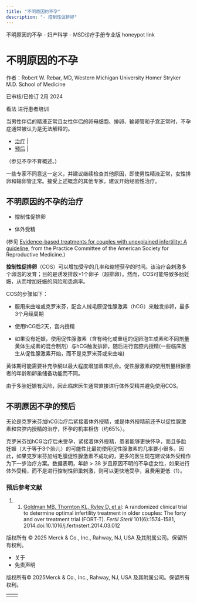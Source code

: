 ```yaml
---
title: "不明原因的不孕"
description: "- 控制性促排卵"
---
```


﻿不明原因的不孕 \- 妇产科学 \- MSD诊疗手册专业版 honeypot link

# 不明原因的不孕

作者：Robert W. Rebar, MD, Western Michigan University Homer Stryker M.D. School of Medicine

已审核/已修订 2月 2024

看法 进行患者培训

当男性伴侣的精液正常且女性伴侣的卵母细胞、排卵、输卵管和子宫正常时，不孕症通常被认为是无法解释的。

- [治疗](#治疗_v21424397_zh) \|
- [预后](#预后_v21424417_zh) \|

（参见不孕不育概述。)

一些专家不同意这一定义，并建议继续检查其他原因，即使男性精液正常，女性排卵和输卵管正常。接受上述概念的其他专家，建议开始经验性治疗。

## 不明原因的不孕的治疗

- 控制性促排卵

- 体外受精


(参见 [Evidence-based treatments for couples with unexplained infertility: A guideline](https://www.fertstert.org/article/S0015-0282(19)32484-7/fulltext), from the Practice Committee of the American Society for Reproductive Medicine.)

**控制性促排卵**（COS）可以增加受孕的几率和缩短获孕的时间。该治疗会刺激多个卵泡的发育；目的是诱发排放>1个卵子（超排卵）。然而，COS可能导致多胎妊娠，从而增加妊娠的风险和患病率。

COS的步骤如下：

- 服用来曲唑或克罗米芬，配合人绒毛膜促性腺激素（hCG）来触发排卵，最多3个月经周期

- 使用hCG后2天，宫内授精

- 如果没有妊娠，使用促性腺激素（含有纯化或重组的促卵泡生成素和不同剂量黄体生成素的混合制剂）与hCG触发排卵，随后进行宫腔内授精(一些临床医生从促性腺激素开始，而不是克罗米芬或来曲唑)


黄体期可能需要补充孕酮以最大程度增加着床机会。促性腺激素的使用剂量根据患者的年龄和卵巢储备功能而不同。

由于多胎妊娠有风险，因此临床医生通常直接进行体外受精并避免使用COS。

## 不明原因不孕的预后

无论是克罗米芬加hCG治疗后紧接着体外授精，或是体外授精前还予以促性腺激素和宫腔内授精的治疗，怀孕的机率相仿（约65%）。

克罗米芬加hCG治疗后未受孕，紧接着体外授精，患者能够更快怀孕，而且多胎妊娠（大于等于3个胎儿）的可能性比最初使用促性腺激素的几率要小很多。因此，如果克罗米芬加绒毛膜促性腺激素不成功的，更多的医生现在建议体外受精作为下一步治疗方案。数据表明，年龄 \> 38 岁且原因不明的不孕症女性，如果进行体外受精，而不是进行控制性卵巢刺激，则可以更快地受孕，且费用更低（1）。

### 预后参考文献

1. 1. [Goldman MB, Thornton KL, Ryley D, et al](https://www.ncbi.nlm.nih.gov/pmc/articles/PMC4106674/): A randomized clinical trial to determine optimal infertility treatment in older couples: The forty and over treatment trial (FORT-T). _Fertil Steril_ 101(6):1574–1581, 2014.doi:10.1016/j.fertnstert.2014.03.012




版权所有 © 2025
Merck & Co., Inc., Rahway, NJ, USA 及其附属公司。保留所有权利。

- 关于
- 免责声明

版权所有© 2025Merck & Co., Inc., Rahway, NJ, USA 及其附属公司。保留所有权利。

|     |     |
| --- | --- |
|  |  |